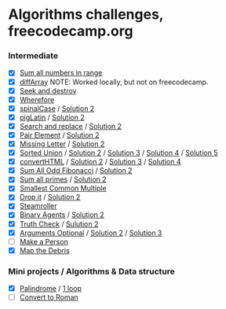 # Algorithms challenges, freecodecamp.org

### Intermediate

- [x] [Sum all numbers in range](./src/intermediate/sumAll.js)
- [x] [diffArray](./src/intermediate/diffArray.js) NOTE: Worked locally, but not on freecodecamp.
- [x] [Seek and destroy](./src/intermediate/seeknDestroy.js)
- [x] [Wherefore](./src/intermediate/wherefore.js)
- [x] [spinalCase](./src/intermediate/spinalCase.js) / [Solution 2](./src/intermediate/spinalCase-2.js)
- [x] [pigLatin](./src/intermediate/pigLatin.js) / [Solution 2](./src/intermediate/pigLatin-2.js)
- [x] [Search and replace](./src/intermediate/myReplace.js) / [Solution 2](./src/intermediate/myReplace-2.js)
- [x] [Pair Element](./src/intermediate/pairElement.js) / [Solution 2](./src/intermediate/pairElement-2.js)
- [x] [Missing Letter](./src/intermediate/fearNotLetter.js) / [Solution 2](./src/intermediate/fearNotLetter-2.js)
- [x] [Sorted Union](./src/intermediate/uniteUnique.js) / [Solution 2](./src/intermediate/uniteUnique-2.js) /
      [Solution 3](./src/intermediate/uniteUnique-3.js) / [Solution 4](./src/intermediate/uniteUnique-4.js) / [Solution 5](./src/intermediate/uniteUnique-5.js)
- [x] [convertHTML](./src/intermediate/convertHTML.js) / [Solution 2](./src/intermediate/convertHTML-2.js) /
      [Solution 3](./src/intermediate/convertHTML-3.js) / [Solution 4](./src/intermediate/convertHTML-4.js)
- [x] [Sum All Odd Fibonacci](./src/intermediate/sumFibs.js) / [Solution 2](./src/intermediate/sumFibs-2.js)
- [x] [Sum all primes](./src/intermediate/sumPrimes.js) / [Solution 2](./src/intermediate/sumPrimes-2.js)
- [x] [Smallest Common Multiple](./src/intermediate/smallestCommons.js)
- [x] [Drop it](./src/intermediate/dropElements.js) / [Solution 2](./src/intermediate/dropElements-2.js)
- [x] [Steamroller](./src/intermediate/steamroller.js)
- [x] [Binary Agents](./src/intermediate/binaryAgent.js) / [Solution 2](./src/intermediate/binaryAgent-2.js)
- [x] [Truth Check](./src/intermediate/truthCheck.js) / [Sulution 2](./src/intermediate/truthCheck-2.js)
- [x] [Arguments Optional](./src/intermediate/addTogether.js) / [Solution 2](./src/intermediate/addTogether-2.js) / [Solution 3](./src/intermediate/addTogether-3.js)
- [ ] [Make a Person](./src/intermediate/Person.js)
- [x] [Map the Debris](./src/intermediate/orbitalPeriod.js)

### Mini projects / Algorithms & Data structure

- [x] [Palindrome](./src/palindrome.js) / [1 loop](./src/palindrome-2.js)
- [ ] [Convert to Roman](./src/convertToRoman.js)
